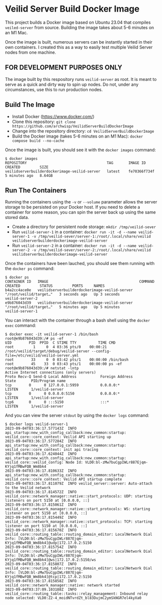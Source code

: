 # Veilid Server Build Docker Image
This project builds a Docker image based on Ubuntu 23.04 that compiles `veiled-server` from source. Building the image takes about 5-6 minutes on an M1 Mac.

Once the image is built, numerous servers can be instantly started in their own containers. I created this as a way to easily test multiple Veilid Server nodes from one machine.

## FOR DEVELOPMENT PURPOSES ONLY
The image built by this respository runs `veilid-server` as root. It is meant to serve as a quick and dirty way to spin up nodes. Do not, under any circumstances, use this to run production nodes.

## Build The Image
- Install Docker (https://www.docker.com/)
- Clone this repository: `git clone https://github.com/archwisp/VeilidServerBuildDockerImage`
- Change into the repository directory: `cd VeilidServerBuildDockerImage`
- Build the Docker image (takes 5-6 minutes on an M1 Mac): `docker compose build --no-cache`

Once the image is built, you should see it with the `docker images` command:

```
$ docker images
REPOSITORY                                     TAG       IMAGE ID       CREATED         SIZE
veilidserverbuilderdockerimage-veilid-server   latest    fe70366f734f   5 minutes ago   8.64GB
```

## Run The Containers

Running the containers using the `-v` or `--volume` parameter allows the server storage to be persisted on your Docker host. If you need to delete a container for some reason, you can spin the server back up using the same stored data.

- Create a directory for persistent node storage: `mkdir /tmp/veilid-sever`
- Run `veilid-server-1` in a container: `docker run -it -d --name veilid-server-1 -v /tmp/veilid-sever/server-1:/root/.local/share/veilid veilidserverbuilderdockerimage-veilid-server`
- Run `veilid-server-2` in a container: `docker run -it -d --name veilid-server-2 -v /tmp/veilid-sever/server-2:/root/.local/share/veilid veilidserverbuilderdockerimage-veilid-server`

Once the containers have been lauched, you should see them running with the `docker ps` command:

```
$ docker ps
CONTAINER ID   IMAGE                                          COMMAND                  CREATED         STATUS         PORTS     NAMES
b4a2cc4ace0e   veilidserverbuilderdockerimage-veilid-server   "/root/veilid/target…"   3 seconds ago   Up 3 seconds             veilid-server-2
e9b876043d39   veilidserverbuilderdockerimage-veilid-server   "/root/veilid/target…"   5 minutes ago   Up 5 minutes             veilid-server-1
```

You can interact with the container through a bash shell using the `docker exec` command:

```
$ docker exec -it veilid-server-1 /bin/bash
root@e9b876043d39:/# ps -ef
UID        PID  PPID  C STIME TTY          TIME CMD
root         1     0  4 03:36 pts/0    00:00:21 /root/veilid/target/debug/veilid-server --config-file=/etc/veilid/veilid-server.yml
root        33     0  0 03:42 pts/1    00:00:00 /bin/bash
root        45    33  0 03:43 pts/1    00:00:00 ps -ef
root@e9b876043d39:/# netstat -lntp
Active Internet connections (only servers)
Proto Recv-Q Send-Q Local Address           Foreign Address         State       PID/Program name
tcp        0      0 127.0.0.1:5959          0.0.0.0:*               LISTEN      1/veilid-server
tcp        0      0 0.0.0.0:5150            0.0.0.0:*               LISTEN      1/veilid-server
tcp6       0      0 :::5150                 :::*                    LISTEN      1/veilid-server
```

And you can view the server `stdout` by using the `docker logs` command:

```
$ docker logs veilid-server-1
2023-09-04T03:36:17.577143Z  INFO api_startup:new_with_config_callback:new_common:startup: veilid_core::core_context: Veilid API starting up
2023-09-04T03:36:17.577284Z  INFO api_startup:new_with_config_callback:new_common:startup: veilid_core::core_context: init api tracing
2023-09-04T03:36:17.624044Z  INFO api_startup:new_with_config_callback:new_common:startup: veilid_core::veilid_config: Node Id: VLD0:bl-zMw7buCgpIWLr887Ejqm-KYjq1fMBwFQB_Wm8bk4
2023-09-04T03:36:17.810633Z  INFO api_startup:new_with_config_callback:new_common:startup: veilid_core::core_context: Veilid API startup complete
2023-09-04T03:36:17.811079Z  INFO veilid_server::server: Auto-attach to the Veilid network
2023-09-04T03:36:17.814572Z  INFO veilid_core::network_manager::native::start_protocols: UDP: starting listeners on port 5150 at [0.0.0.0, ::]
2023-09-04T03:36:17.815061Z  INFO veilid_core::network_manager::native::start_protocols: WS: starting listener on port 5150 at [0.0.0.0, ::]
2023-09-04T03:36:17.815449Z  INFO veilid_core::network_manager::native::start_protocols: TCP: starting listener on port 5150 at [0.0.0.0, ::]
2023-09-04T03:36:17.815670Z  INFO veilid_core::routing_table::routing_domain_editor: LocalNetwork Dial Info: [VLD0:bl-zMw7buCgpIWLr887Ejqm-KYjq1fMBwFQB_Wm8bk4]@udp|172.17.0.2:5150
2023-09-04T03:36:17.815754Z  INFO veilid_core::routing_table::routing_domain_editor: LocalNetwork Dial Info: [VLD0:bl-zMw7buCgpIWLr887Ejqm-KYjq1fMBwFQB_Wm8bk4]@ws|172.17.0.2:5150/ws
2023-09-04T03:36:17.815807Z  INFO veilid_core::routing_table::routing_domain_editor: LocalNetwork Dial Info: [VLD0:bl-zMw7buCgpIWLr887Ejqm-KYjq1fMBwFQB_Wm8bk4]@tcp|172.17.0.2:5150
2023-09-04T03:36:17.815858Z  INFO veilid_core::network_manager::native: network started
2023-09-04T03:37:09.103188Z  INFO veilid_core::routing_table::tasks::relay_management: Inbound relay node selected: VLD0:Z2-4_moidNTvrdZt_bl83DujmC2ymSkNGR7el4kyXa0
```



